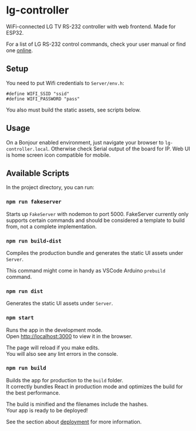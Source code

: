 # lg-controller

WiFi-connected LG TV RS-232 controller with web frontend. Made for ESP32.

For a list of LG RS-232 control commands, check your user manual or find one [online](https://www.lg.com/us/commercial/documents/47wv30bs-owner-manual.pdf).

## Setup

You need to put Wifi credentials to `Server/env.h`:
```
#define WIFI_SSID "ssid"
#define WIFI_PASSWORD "pass"
```

You also must build the static assets, see scripts below.

## Usage

On a Bonjour enabled environment, just navigate your browser to `lg-controller.local`. Otherwise check Serial output of the board for IP. Web UI is home screen icon compatible for mobile.

## Available Scripts

In the project directory, you can run:

### `npm run fakeserver`

Starts up `FakeServer` with nodemon to port 5000. FakeServer currently only supports certain commands and should be considered a template to build from, not a complete implementation.

### `npm run build-dist`

Compiles the production bundle and generates the static UI assets under `Server`.

This command might come in handy as VSCode Arduino `prebuild` command.

### `npm run dist`

Generates the static UI assets under `Server`.

### `npm start`

Runs the app in the development mode.<br>
Open [http://localhost:3000](http://localhost:3000) to view it in the browser.

The page will reload if you make edits.<br>
You will also see any lint errors in the console.

### `npm run build`

Builds the app for production to the `build` folder.<br>
It correctly bundles React in production mode and optimizes the build for the best performance.

The build is minified and the filenames include the hashes.<br>
Your app is ready to be deployed!

See the section about [deployment](https://facebook.github.io/create-react-app/docs/deployment) for more information.

